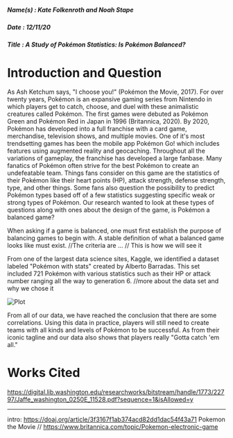 ##### Name(s) : Kate Folkenroth and Noah Stape

##### Date : 12/11/20

##### Title : A Study of Pokémon Statistics: Is Pokémon Balanced?

# Introduction and Question

  As Ash Ketchum says, "I choose you!" (Pokémon the Movie, 2017). For over twenty years, Pokémon is an expansive gaming series from Nintendo in which players get to catch, choose, and duel with these animalistic creatures called Pokémon.  The first games were debuted as Pokémon Green and Pokémon Red in Japan in 1996 (Britannica, 2020). By 2020, Pokémon has developed into a full franchise with a card game, merchandise, television shows, and multiple movies. One of it's most trendsetting games has been the mobile app Pokémon Go! which includes features using augmented reality and geocaching. Throughout all the variations of gameplay, the franchise has developed a large fanbase. Many fanatics of Pokémon often strive for the best Pokémon to create an undefeatable team. Things fans consider on this game are the statistics of their Pokémon like their heart points (HP), attack strength, defense strength, type, and other things. Some fans also question the possibility to predict Pokémon types based off of a few statistics suggesting specific weak or strong types of Pokémon. Our research wanted to look at these types of questions along with ones about the design of the game, is Pokémon a balanced game?

  When asking if a game is balanced, one must first establish the purpose of balancing games to begin with. A stable definition of what a balanced game looks like must exist. //The criteria are … // This is how we will see it

  From one of the largest data science sites, Kaggle, we identified a dataset labeled "Pokémon with stats" created by Alberto Barradas. This set included 721 Pokémon with various statistics such as their HP or attack number ranging all the way to generation 6. //more about the data set and why we chose it

  ![Plot]()


  From all of our data, we have reached the conclusion that there are some correlations. Using this data in practice, players will still need to create teams with all kinds and levels of Pokémon to be successful. As from their iconic tagline and our data also shows that players really "Gotta catch 'em all."

# Works Cited

https://digital.lib.washington.edu/researchworks/bitstream/handle/1773/22797/Jaffe_washington_0250E_11528.pdf?sequence=1&isAllowed=y


---
intro:
https://doaj.org/article/3f3167f1ab374acd82dd1dac54f43a71
Pokemon the Movie //
https://www.britannica.com/topic/Pokemon-electronic-game
